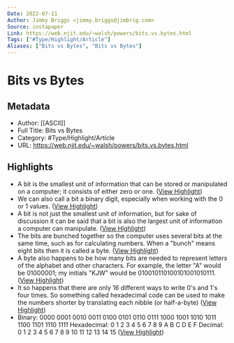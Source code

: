 ```yaml
---
Date: 2022-07-11
Author: Jimmy Briggs <jimmy.briggs@jimbrig.com>
Source: instapaper
Link: https://web.njit.edu/~walsh/powers/bits.vs.bytes.html
Tags: ["#Type/Highlight/Article"]
Aliases: ["Bits vs Bytes", "Bits vs Bytes"]
---
```

# Bits vs Bytes

## Metadata
- Author: [[ASCII]]
- Full Title: Bits vs Bytes
- Category: #Type/Highlight/Article
- URL: https://web.njit.edu/~walsh/powers/bits.vs.bytes.html

## Highlights
- A bit is the smallest unit of information that can be stored or manipulated on a computer; it consists of either zero or one. ([View Highlight](https://instapaper.com/read/1482557169/18760433))
- We can also call a bit a binary digit, especially when working with the 0 or 1 values. ([View Highlight](https://instapaper.com/read/1482557169/18760434))
- A bit is not just the smallest unit of information, but for sake of discussion it can be said that a bit is also the largest unit of information a computer can manipulate. ([View Highlight](https://instapaper.com/read/1482557169/18760436))
- The bits are bunched together so the computer uses several bits at the same time, such as for calculating numbers. When a "bunch" means eight bits then it is called a byte. ([View Highlight](https://instapaper.com/read/1482557169/18760439))
- A byte also happens to be how many bits are needed to represent letters of the alphabet and other characters. For example, the letter "A" would be 01000001; my initials "KJW" would be 010010110100101001010111. ([View Highlight](https://instapaper.com/read/1482557169/18760443))
- It so happens that there are only 16 different ways to write 0's and 1's four times. So something called hexadecimal code can be used to make the numbers shorter by translating each nibble (or half-a-byte) ([View Highlight](https://instapaper.com/read/1482557169/18760446))
- Binary: 0000 0001 0010 0011 0100 0101 0110 0111 1000 1001 1010 1011 1100 1101 1110 1111 Hexadecimal: 0 1 2 3 4 5 6 7 8 9 A B C D E F Decimal: 0 1 2 3 4 5 6 7 8 9 10 11 12 13 14 15 ([View Highlight](https://instapaper.com/read/1482557169/18760447))
